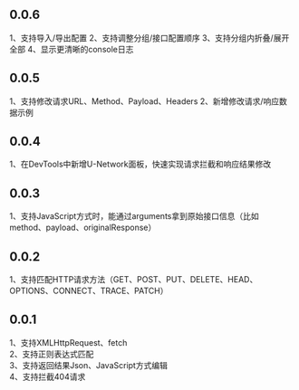 ## 0.0.6
1、支持导入/导出配置
2、支持调整分组/接口配置顺序
3、支持分组内折叠/展开全部
4、显示更清晰的console日志

## 0.0.5
1、支持修改请求URL、Method、Payload、Headers
2、新增修改请求/响应数据示例

## 0.0.4
1、在DevTools中新增U-Network面板，快速实现请求拦截和响应结果修改

## 0.0.3
1、支持JavaScript方式时，能通过arguments拿到原始接口信息（比如method、payload、originalResponse）

## 0.0.2
1、支持匹配HTTP请求方法（GET、POST、PUT、DELETE、HEAD、OPTIONS、CONNECT、TRACE、PATCH）

## 0.0.1
1、支持XMLHttpRequest、fetch  
2、支持正则表达式匹配  
3、支持返回结果Json、JavaScript方式编辑  
4、支持拦截404请求
